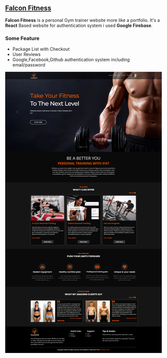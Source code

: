   <h2><a target="__blank" href="https://falcon-fitness.netlify.app/">Falcon Fitness</a></h2>
 <p>
 <strong>Falcon Fitness</strong> is a personal  Gym trainer website more like a portfolio. It's a <strong>React</strong> Based website for authentication system i used <strong>Google Firebase</strong>.
 </p>
 <h3><strong>Some Feature</strong></h3>
 <ul>
 <li>Package  List with Checkout</li>
 <li>User Reviews</li>
 <li>Google,Facebook,Github authentication system including  email/password</li>
 </ul>


<img src="./src/resource/thumbnail.png">